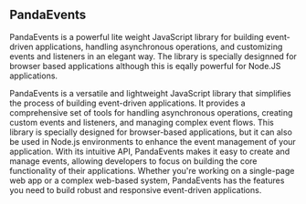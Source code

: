## PandaEvents

PandaEvents is a powerful lite weight JavaScript library for building event-driven applications, handling asynchronous operations, and customizing events and listeners in an elegant way. The library is specially designned for browser based applications although this is eqally powerful for Node.JS applications.

PandaEvents is a versatile and lightweight JavaScript library that simplifies the process of building event-driven applications. It provides a comprehensive set of tools for handling asynchronous operations, creating custom events and listeners, and managing complex event flows. This library is specially designed for browser-based applications, but it can also be used in Node.js environments to enhance the event management of your application. With its intuitive API, PandaEvents makes it easy to create and manage events, allowing developers to focus on building the core functionality of their applications. Whether you're working on a single-page web app or a complex web-based system, PandaEvents has the features you need to build robust and responsive event-driven applications.
